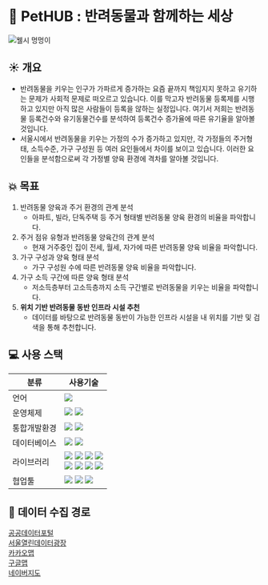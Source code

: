 # 🐶 PetHUB : 반려동물과 함께하는 세상
![웰시 멍멍이](https://github.com/user-attachments/assets/f4a11148-2211-40ca-b964-f792453e16c6)

## ☀️ 개요
* 반려동물을 키우는 인구가 가파르게 증가하는 요즘 끝까지 책임지지 못하고 유기하는 문제가 사회적 문제로 떠오르고 있습니다. 이를 막고자 반려동물 등록제를 시행하고 있지만 아직 많은 사람들이 등록을 않하는 실정입니다. 여기서 저희는 반려동물 등록건수와 유기동물건수를 분석하여 등록건수 증가율에 따른 유기율을 알아볼 것입니다.
* 서울시에서 반려동물을 키우는 가정의 수가 증가하고 있지만, 각 가정들의 주거형태, 소득수준, 가구 구성원 등 여러 요인들에서 차이를 보이고 있습니다. 이러한 요인들을 분석함으로써 각 가정별 양육 환경에 격차를 알아볼 것입니다.

## 💥 목표
1. 반려동물 양육과 주거 환경의 관계 분석
   * 아파트, 빌라, 단독주택 등 주거 형태별 반려동물 양육 환경의 비율을 파악합니다.
2. 주거 점유 유형과 반려동물 양육간의 관계 분석
   * 현재 거주중인 집이 전세, 월세, 자가에 따른 반려동물 양육 비율을 파악합니다.
3. 가구 구성과 양육 형태 분석
   * 가구 구성원 수에 따른 반려동물 양육 비율을 파악합니다.
4. 가구 소득 구간에 따른 양육 형태 분석
   * 저소득층부터 고소득층까지 소득 구간별로 반려동물을 키우는 비율을 파악합니다.
5. **위치 기반 반려동물 동반 인프라 시설 추천**
   * 데이터를 바탕으로 반려동물 동반이 가능한 인프라 시설을 내 위치를 기반 및 검색을 통해 추천합니다.
## 💻 사용 스택
|분류|사용기술|
|------|---|
|언어|<img src="https://img.shields.io/badge/python-3776AB?style=for-the-badge&logo=python&logoColor=white">|
|운영체제|<img src="https://img.shields.io/badge/linux-FCC624?style=for-the-badge&logo=linux&logoColor=black"> <img src="https://img.shields.io/badge/ubuntu-E95420?style=for-the-badge&logo=ubuntu&logoColor=white">|
|통합개발환경|<img src="https://img.shields.io/badge/vscode-147EFB?style=for-the-badge&logo=xcode&logoColor=white"> <img src="https://img.shields.io/badge/jupyter-F37626?style=for-the-badge&logo=jupyter&logoColor=white">|
|데이터베이스|<img src="https://img.shields.io/badge/AWS RDS-527FFF?style=for-the-badge&logo=amazonwebservices&logoColor=white"> <img src="https://img.shields.io/badge/mysql-4479A1?style=for-the-badge&logo=mysql&logoColor=white">|
|라이브러리|<img src="https://img.shields.io/badge/Selenium-43B02A?style=for-the-badge&logo=selenium&logoColor=white"> <img src="https://img.shields.io/badge/Pandas-150458?style=for-the-badge&logo=pandas&logoColor=white"> <img src="https://img.shields.io/badge/Matplotlib-11557c?style=for-the-badge&logo=matplotlib&logoColor=white"> <img src="https://img.shields.io/badge/tensorflow-FF6F00?style=for-the-badge&logo=tensorflow&logoColor=white"> <br><img src="https://img.shields.io/badge/Seaborn-444876?style=for-the-badge&logo=seaborn&logoColor=white"> <img src="https://img.shields.io/badge/pytorch-EE4C2C?style=for-the-badge&logo=pytorch&logoColor=white"> <img src="https://img.shields.io/badge/numpy-013243?style=for-the-badge&logo=numpy&logoColor=white"> <img src="https://img.shields.io/badge/googlemaps-4285F4?style=for-the-badge&logo=googlemaps&logoColor=white">|
|협업툴|<img src="https://img.shields.io/badge/Confluence-172B4D?style=for-the-badge&logo=confluence&logoColor=white"> <img src="https://img.shields.io/badge/Jira-0052CC?style=for-the-badge&logo=jira&logoColor=white"> <img src="https://img.shields.io/badge/Slack-4A154B?style=for-the-badge&logo=slack&logoColor=white">|
## 🔗 데이터 수집 경로
[공공데이터포털](https://www.data.go.kr)   
[서울열린데이터광장](https://data.seoul.go.kr/)   
[카카오맵](https://map.kakao.com/)   
[구글맵](https://www.google.co.kr/maps)   
[네이버지도](https://map.naver.com/)
